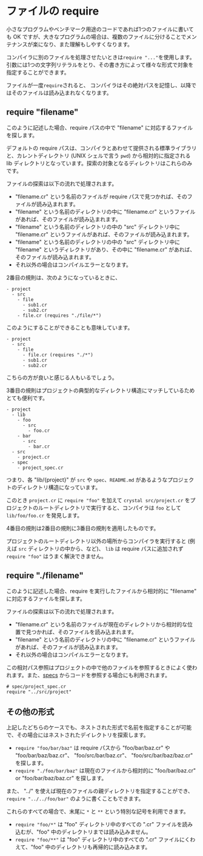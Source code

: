 # ファイルの require

小さなプログラムやベンチマーク用途のコードであれば1つのファイルに書いても OK ですが、大きなプログラムの場合は、複数のファイルに分けることでメンテナンスが楽になり、また理解もしやすくなります。

コンパイラに別のファイルを処理させたいときは`require "..."`を使用します。引数には1つの文字列リテラルをとり、その書き方によって様々な形式で対象を指定することができます。

ファイルが一度`require`されると、 コンパイラはその絶対パスを記憶し、以降ではそのファイルは読み込まれなくなります。

## require "filename"

このように記述した場合、require パスの中で "filename" に対応するファイルを探します。

デフォルトの require パスは、コンパイラとあわせて提供される標準ライブラリと、カレントディレクトリ (UNIX シェルで言う `pwd`) から相対的に指定される lib ディレクトリとなっています。探索の対象となるディレクトリはこれらのみです。

ファイルの探索は以下の流れで処理されます。

* "filename.cr" という名前のファイルが require パスで見つかれば、そのファイルが読み込まれます。
* "filename" という名前のディレクトリの中に "filename.cr" というファイルがあれば、そのファイルが読み込まれます。
* "filename" という名前のディレクトリの中の "src" ディレクトリ中に "filename.cr" というファイルがあれば、そのファイルが読み込まれます。
* "filename" という名前のディレクトリの中の "src" ディレクトリ中に "filename" というディレクトリがあり、その中に "filename.cr" があれば、そのファイルが読み込まれます。
* それ以外の場合はコンパイルエラーとなります。

2番目の規則は、次のようになっているときに、

```
- project
  - src
    - file
      - sub1.cr
      - sub2.cr
    - file.cr (requires "./file/*")
```

このようにすることができることも意味しています。

```
- project
  - src
    - file
      - file.cr (requires "./*")
      - sub1.cr
      - sub2.cr
```

こちらの方が良いと感じる人もいるでしょう。

3番目の規則はプロジェクトの典型的なディレクトリ構造にマッチしているためとても便利です。

```
- project
  - lib
    - foo
      - src
        - foo.cr
    - bar
      - src
        - bar.cr
  - src
    - project.cr
  - spec
    - project_spec.cr
```

つまり、各 "lib/{project}" が `src` や `spec`、`README.md` があるようなプロジェクトのディレクトリ構造になっています。

このとき `project.cr` に `require "foo"` を加えて `crystal src/project.cr` をプロジェクトのルートディレクトリで実行すると、コンパイラは `foo` として `lib/foo/foo.cr` を発見します。

4番目の規則は2番目の規則に3番目の規則を適用したものです。

プロジェクトのルートディレクトリ以外の場所からコンパイラを実行すると (例えば  `src` ディレクトリの中から、など)、 `lib` は require パスに追加されず `require "foo"` はうまく解決できません。

## require "./filename"

このように記述した場合、require を実行したファイルから相対的に "filename" に対応するファイルを探します。

ファイルの探索は以下の流れで処理されます。

* "filename.cr" という名前のファイルが現在のディレクトリから相対的な位置で見つかれば、そのファイルを読み込まれます。
* "filename" という名前のディレクトリの中に "filename.cr" というファイルがあれば、そのファイルが読み込まれます。
* それ以外の場合はコンパイルエラーとなります。

この相対パス参照はプロジェクトの中で他のファイルを参照するときによく使われます。また、[specs](../guides/testing.md) からコードを参照する場合にも利用されます。

```crystal
# spec/project_spec.cr
require "../src/project"
```

## その他の形式

上記したどちらのケースでも、ネストされた形式で名前を指定することが可能で、その場合にはネストされたデイレクトリを探索します。

* `require "foo/bar/baz"` は require パスから "foo/bar/baz.cr" や "foo/bar/baz/baz.cr"、 "foo/src/bar/baz.cr"、 "foo/src/bar/baz/baz.cr" を探します。
* `require "./foo/bar/baz"` は現在のファイルから相対的に "foo/bar/baz.cr" or "foo/bar/baz/baz.cr" を探します。

また、 "../" を使えば現在のファイルの親ディレクトリを指定することができ、`require "../../foo/bar"` のように書くこともできます。

これらのすべての場合で、末尾に `*` と `**` という特別な記号を利用できます。

* `require "foo/*"` は "foo" ディレクトリ中のすべての ".cr" ファイルを読み込むが、"foo" 中のディレクトリまでは読み込みません。
* `require "foo/**"` は "foo" ディレクトリ中のすべての ".cr" ファイルにくわえて、"foo" 中のディレクトリも再帰的に読み込みます。
